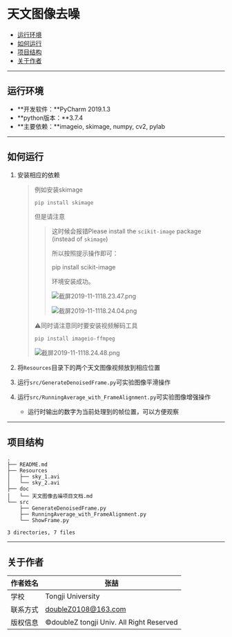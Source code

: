 # 天文图像去噪

* [运行环境](#运行环境)
* [如何运行](#如何运行)
* [项目结构](#项目结构)
* [关于作者](#关于作者)

------

## 运行环境

- **开发软件：**PyCharm 2019.1.3
- **python版本：**3.7.4
- **主要依赖：**imageio, skimage, numpy, cv2, pylab

------

## 如何运行

1. 安装相应的依赖

   > 例如安装skimage
   >
   > ```bash
   > pip install skimage
   > ```
   >
   > 但是请注意
   >
   > >  这时候会报错Please install the `scikit-image` package (instead of `skimage`)
   > >
   > > 所以按照提示操作即可：
   > >
   > > pip install scikit-image
   > >
   > > 环境安装成功。
   > >
   > > ![截屏2019-11-1118.23.47.png](https://upload-images.jianshu.io/upload_images/12014150-62acae614cc63ff3.png?imageMogr2/auto-orient/strip%7CimageView2/2/w/1240)
   > >
   > > ![截屏2019-11-1118.24.04.png](https://upload-images.jianshu.io/upload_images/12014150-160a495d189ab8e3.png?imageMogr2/auto-orient/strip%7CimageView2/2/w/1240)
   > >
   > > 
   >
   > ⚠️同时请注意同时要安装视频解码工具
   >
   > ```bash
   > pip install imageio-ffmpeg
   > ```
   >
   > ![截屏2019-11-1118.24.48.png](https://upload-images.jianshu.io/upload_images/12014150-7d57099afbd5debd.png?imageMogr2/auto-orient/strip%7CimageView2/2/w/1240)

2. 将`Resources`目录下的两个天文图像视频放到相应位置

3. 运行`src/GenerateDenoisedFrame.py`可实验图像平滑操作

4. 运行`src/RunningAverage_with_FrameAlignment.py`可实验图像增强操作

   - 运行时输出的数字为当前处理到的帧位置，可以方便观察

------

## 项目结构

```
.
├── README.md
├── Resources
│   ├── sky_1.avi
│   └── sky_2.avi
├── doc
│   └── 天文图像去噪项目文档.md
└── src
    ├── GenerateDenoisedFrame.py
    ├── RunningAverage_with_FrameAlignment.py
    └── ShowFrame.py

3 directories, 7 files
```

------

## 关于作者

| 作者姓名 | 张喆                                     |
| -------- | ---------------------------------------- |
| 学校     | Tongji University                        |
| 联系方式 | doubleZ0108@163.com                      |
| 版权信息 | ©doubleZ tongji Univ. All Right Reserved |

